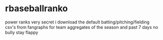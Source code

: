 # rbaseballranko
power ranks very secret
i download the default batting/pitching/fielding csv's from fangraphs for team aggregates of the season and past 7 days
no bully
stay flappy
